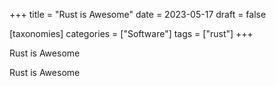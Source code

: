 +++
title = "Rust is Awesome"
date = 2023-05-17
draft = false

[taxonomies]
categories = ["Software"]
tags = ["rust"]
+++

Rust is Awesome
<!-- more -->
Rust is Awesome
